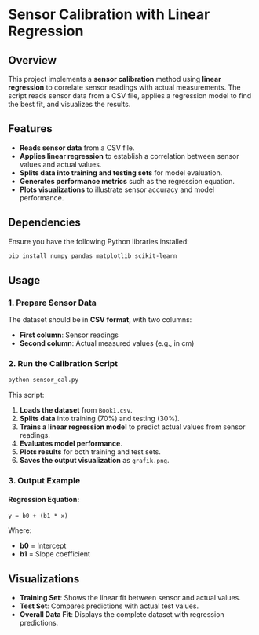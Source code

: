 # Sensor Calibration with Linear Regression

## Overview
This project implements a **sensor calibration** method using **linear regression** to correlate sensor readings with actual measurements. The script reads sensor data from a CSV file, applies a regression model to find the best fit, and visualizes the results.

## Features
- **Reads sensor data** from a CSV file.
- **Applies linear regression** to establish a correlation between sensor values and actual values.
- **Splits data into training and testing sets** for model evaluation.
- **Generates performance metrics** such as the regression equation.
- **Plots visualizations** to illustrate sensor accuracy and model performance.

## Dependencies
Ensure you have the following Python libraries installed:
```bash
pip install numpy pandas matplotlib scikit-learn
```

## Usage
### 1. Prepare Sensor Data
The dataset should be in **CSV format**, with two columns:
- **First column**: Sensor readings
- **Second column**: Actual measured values (e.g., in cm)

### 2. Run the Calibration Script
```bash
python sensor_cal.py
```
This script:
1. **Loads the dataset** from `Book1.csv`.
2. **Splits data** into training (70%) and testing (30%).
3. **Trains a linear regression model** to predict actual values from sensor readings.
4. **Evaluates model performance**.
5. **Plots results** for both training and test sets.
6. **Saves the output visualization** as `grafik.png`.

### 3. Output Example
#### Regression Equation:
```
y = b0 + (b1 * x)
```
Where:
- **b0** = Intercept
- **b1** = Slope coefficient

## Visualizations
- **Training Set**: Shows the linear fit between sensor and actual values.
- **Test Set**: Compares predictions with actual test values.
- **Overall Data Fit**: Displays the complete dataset with regression predictions.
